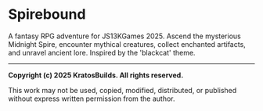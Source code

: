 # Spirebound
A fantasy RPG adventure for JS13KGames 2025. Ascend the mysterious Midnight Spire, encounter mythical creatures, collect enchanted artifacts, and unravel ancient lore. Inspired by the 'blackcat' theme.

---

**Copyright (c) 2025 KratosBuilds. All rights reserved.**

This work may not be used, copied, modified, distributed, or published without express written permission from the author.

